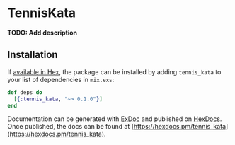# TennisKata

**TODO: Add description**

## Installation

If [available in Hex](https://hex.pm/docs/publish), the package can be installed
by adding `tennis_kata` to your list of dependencies in `mix.exs`:

```elixir
def deps do
  [{:tennis_kata, "~> 0.1.0"}]
end
```

Documentation can be generated with [ExDoc](https://github.com/elixir-lang/ex_doc)
and published on [HexDocs](https://hexdocs.pm). Once published, the docs can
be found at [https://hexdocs.pm/tennis_kata](https://hexdocs.pm/tennis_kata).

